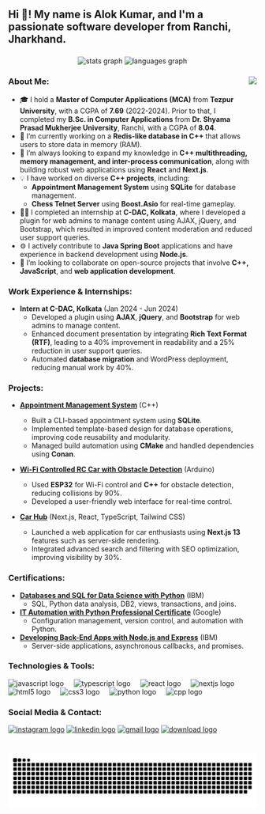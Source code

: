 <h2 align="left">Hi 👋! My name is Alok Kumar, and I'm a passionate software developer from Ranchi, Jharkhand.</h2>

###

<div align="center">
  <img src="https://github-readme-stats.vercel.app/api?username=MehtaAlok98&hide_title=false&hide_rank=false&show_icons=true&include_all_commits=true&count_private=true&disable_animations=false&theme=dracula&locale=en&hide_border=false" height="150" alt="stats graph"  />
  <img src="https://github-readme-stats.vercel.app/api/top-langs?username=MehtaAlok98&locale=en&hide_title=false&layout=compact&card_width=320&langs_count=5&theme=dracula&hide_border=false" height="150" alt="languages graph"  />
</div>

###

<img align="right" height="150" src="https://avatars.githubusercontent.com/u/91496019"  />

### About Me:

- 🎓 I hold a **Master of Computer Applications (MCA)** from **Tezpur University**, with a CGPA of **7.69** (2022-2024). Prior to that, I completed my **B\.Sc. in Computer Applications** from **Dr. Shyama Prasad Mukherjee University**, Ranchi, with a CGPA of **8.04**.
- 🔭 I’m currently working on a **Redis-like database in C++** that allows users to store data in memory (RAM).
- 🌱 I’m always looking to expand my knowledge in **C++ multithreading, memory management, and inter-process communication**, along with building robust web applications using **React** and **Next.js**.
- 💡 I have worked on diverse **C++ projects**, including:
  - **Appointment Management System** using **SQLite** for database management.
  - **Chess Telnet Server** using **Boost.Asio** for real-time gameplay.
- 👨‍💻 I completed an internship at **C-DAC, Kolkata**, where I developed a plugin for web admins to manage content using AJAX, jQuery, and Bootstrap, which resulted in improved content moderation and reduced user support queries.
- ⚙️ I actively contribute to **Java Spring Boot** applications and have experience in backend development using **Node.js**.
- 👯 I’m looking to collaborate on open-source projects that involve **C++, JavaScript**, and **web application development**.

### Work Experience & Internships:

- **Intern at C-DAC, Kolkata** (Jan 2024 - Jun 2024)
  - Developed a plugin using **AJAX**, **jQuery**, and **Bootstrap** for web admins to manage content.
  - Enhanced document presentation by integrating **Rich Text Format (RTF)**, leading to a 40% improvement in readability and a 25% reduction in user support queries.
  - Automated **database migration** and WordPress deployment, reducing manual work by 40%.

### Projects:

- **[Appointment Management System](https://github.com/MehtaAlok98/appointment-system)** (C++)
  - Built a CLI-based appointment system using **SQLite**.
  - Implemented template-based design for database operations, improving code reusability and modularity.
  - Managed build automation using **CMake** and handled dependencies using **Conan**.

- **[Wi-Fi Controlled RC Car with Obstacle Detection](https://drive.google.com/file/d/1AxKaAvP7kl0x_Y1EYK3o6_NMk38h39cB/view)** (Arduino)
  - Used **ESP32** for Wi-Fi control and **C++** for obstacle detection, reducing collisions by 90%.
  - Developed a user-friendly web interface for real-time control.

- **[Car Hub](https://car-hub-blush.vercel.app/)** (Next.js, React, TypeScript, Tailwind CSS)
  - Launched a web application for car enthusiasts using **Next.js 13** features such as server-side rendering.
  - Integrated advanced search and filtering with SEO optimization, improving visibility by 30%.

### Certifications:

- **[Databases and SQL for Data Science with Python](https://coursera.org/share/9b971fb92cbabf0cb7bdc7088132591b)** (IBM)
  - SQL, Python data analysis, DB2, views, transactions, and joins.
- **[IT Automation with Python Professional Certificate](https://coursera.org/share/543e29cda213912cf8a8608366c5937a)** (Google)
  - Configuration management, version control, and automation with Python.
- **[Developing Back-End Apps with Node.js and Express](https://www.coursera.org/account/accomplishments/certificate/C7B8JPDZT2BK)** (IBM)
  - Server-side applications, asynchronous callbacks, and promises.

### Technologies & Tools:

<div align="left">
  <img src="https://cdn.jsdelivr.net/gh/devicons/devicon/icons/javascript/javascript-original.svg" height="30" alt="javascript logo"  />
  <img width="12" />
  <img src="https://cdn.jsdelivr.net/gh/devicons/devicon/icons/typescript/typescript-original.svg" height="30" alt="typescript logo"  />
  <img width="12" />
  <img src="https://cdn.jsdelivr.net/gh/devicons/devicon/icons/react/react-original.svg" height="30" alt="react logo"  />
  <img width="12" />
  <img src="https://cdn.jsdelivr.net/gh/devicons/devicon/icons/nextjs/nextjs-original.svg" height="30" alt="nextjs logo"  />
  <img width="12" />
  <img src="https://cdn.jsdelivr.net/gh/devicons/devicon/icons/html5/html5-original.svg" height="30" alt="html5 logo"  />
  <img width="12" />
  <img src="https://cdn.jsdelivr.net/gh/devicons/devicon/icons/css3/css3-original.svg" height="30" alt="css3 logo"  />
  <img width="12" />
  <img src="https://cdn.jsdelivr.net/gh/devicons/devicon/icons/python/python-original.svg" height="30" alt="python logo"  />
  <img width="12" />
  <img src="https://cdn.jsdelivr.net/gh/devicons/devicon/icons/cplusplus/cplusplus-original.svg" height="30" alt="cpp logo"  />
</div>

### Social Media & Contact:

<div align="left">
  <a href="https://www.instagram.com/taccu_2022/"><img src="https://img.shields.io/static/v1?message=Instagram&logo=instagram&label=&color=E4405F&logoColor=white&labelColor=&style=for-the-badge" height="35" alt="instagram logo"  /></a>
  <a href="https://www.linkedin.com/in/alok2022/"><img src="https://img.shields.io/static/v1?message=LinkedIn&logo=linkedin&label=&color=0077B5&logoColor=white&labelColor=&style=for-the-badge" height="35" alt="linkedin logo"  /></a>
  <a href="mailto:alokmehta1432@gmail.com"><img src="https://img.shields.io/static/v1?message=Gmail&logo=gmail&label=&color=D14836&logoColor=white&labelColor=&style=for-the-badge" height="35" alt="gmail logo"  /></a>
  <a href="https://flowcv.com/resume/cjlcq742t0"><img src="https://img.shields.io/static/v1?message=Download&logo=adobeacrobatreader&label=&color=000&logoColor=white&labelColor=&style=for-the-badge" height="35" alt="download logo"  /></a>
</div>

###

<br clear="both">

<img src="https://raw.githubusercontent.com/MehtaAlok98/MehtaAlok98/output/snake.svg" alt="Snake animation" />
